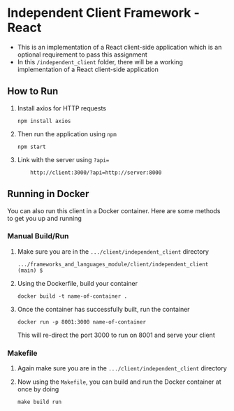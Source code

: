 # Independent Client Framework - React

- This is an implementation of a React client-side application which is an optional requirement to pass this assignment
- In this `/independent_client` folder, there will be a working implementation of a React client-side application

## How to Run

1. Install axios for HTTP requests
    ```
    npm install axios
    ```
2. Then run the application using `npm`
    ```
    npm start
    ```
3. Link with the server using `?api=`
    ```
        http://client:3000/?api=http://server:8000
    ```

## Running in Docker

You can also run this client in a Docker container. Here are some methods to get you up and running

### Manual Build/Run

1. Make sure you are in the `.../client/independent_client` directory
    ```
    .../frameworks_and_languages_module/client/independent_client (main) $ 
    ```
2. Using the Dockerfile, build your container
    ```
    docker build -t name-of-container .
    ```
3. Once the container has successfully built, run the container
    ```
    docker run -p 8001:3000 name-of-container
    ```
    This will re-direct the port 3000 to run on 8001 and serve your client

### Makefile

1. Again make sure you are in the `.../client/independent_client` directory

2. Now using the `Makefile`, you can build and run the Docker container at once by doing
    ```
    make build run
    ```